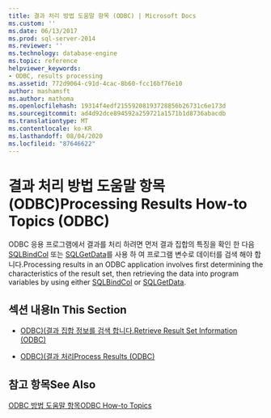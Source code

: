 ```yaml
---
title: 결과 처리 방법 도움말 항목 (ODBC) | Microsoft Docs
ms.custom: ''
ms.date: 06/13/2017
ms.prod: sql-server-2014
ms.reviewer: ''
ms.technology: database-engine
ms.topic: reference
helpviewer_keywords:
- ODBC, results processing
ms.assetid: 772d9064-c91d-4cac-8b60-fcc16bf76e10
author: mashamsft
ms.author: mathoma
ms.openlocfilehash: 19314f4edf21559208193728856b26731c6e173d
ms.sourcegitcommit: ad4d92dce894592a259721a1571b1d8736abacdb
ms.translationtype: MT
ms.contentlocale: ko-KR
ms.lasthandoff: 08/04/2020
ms.locfileid: "87646622"
---
```

# <a name="processing-results-how-to-topics-odbc"></a><span data-ttu-id="4863f-102">결과 처리 방법 도움말 항목(ODBC)</span><span class="sxs-lookup"><span data-stu-id="4863f-102">Processing Results How-to Topics (ODBC)</span></span>
  <span data-ttu-id="4863f-103">ODBC 응용 프로그램에서 결과를 처리 하려면 먼저 결과 집합의 특징을 확인 한 다음 [SQLBindCol](../../relational-databases/native-client-odbc-api/sqlbindcol.md) 또는 [SQLGetData](../../relational-databases/native-client-odbc-api/sqlgetdata.md)를 사용 하 여 프로그램 변수로 데이터를 검색 해야 합니다.</span><span class="sxs-lookup"><span data-stu-id="4863f-103">Processing results in an ODBC application involves first determining the characteristics of the result set, then retrieving the data into program variables by using either [SQLBindCol](../../relational-databases/native-client-odbc-api/sqlbindcol.md) or [SQLGetData](../../relational-databases/native-client-odbc-api/sqlgetdata.md).</span></span>  
  
## <a name="in-this-section"></a><span data-ttu-id="4863f-104">섹션 내용</span><span class="sxs-lookup"><span data-stu-id="4863f-104">In This Section</span></span>  
  
-   [<span data-ttu-id="4863f-105">ODBC&#41;&#40;결과 집합 정보를 검색 합니다.</span><span class="sxs-lookup"><span data-stu-id="4863f-105">Retrieve Result Set Information &#40;ODBC&#41;</span></span>](../../relational-databases/native-client-odbc-how-to/processing-results-retrieve-result-set-information.md)  
  
-   [<span data-ttu-id="4863f-106">ODBC&#41;&#40;결과 처리</span><span class="sxs-lookup"><span data-stu-id="4863f-106">Process Results &#40;ODBC&#41;</span></span>](../../relational-databases/native-client-odbc-how-to/processing-results-process-results.md)  
  
## <a name="see-also"></a><span data-ttu-id="4863f-107">참고 항목</span><span class="sxs-lookup"><span data-stu-id="4863f-107">See Also</span></span>  
 [<span data-ttu-id="4863f-108">ODBC 방법 도움말 항목</span><span class="sxs-lookup"><span data-stu-id="4863f-108">ODBC How-to Topics</span></span>](../../relational-databases/native-client-odbc-how-to/odbc-how-to-topics.md)  
  
  
